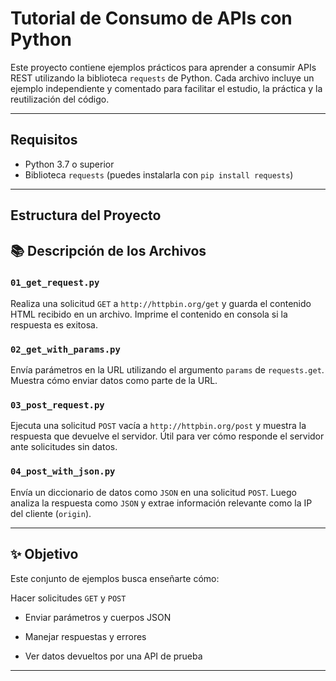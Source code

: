 # Tutorial de Consumo de APIs con Python

Este proyecto contiene ejemplos prácticos para aprender a consumir APIs REST utilizando la biblioteca `requests` de Python. Cada archivo incluye un ejemplo independiente y comentado para facilitar el estudio, la práctica y la reutilización del código.

---

## Requisitos

- Python 3.7 o superior
- Biblioteca `requests` (puedes instalarla con `pip install requests`)

---

## Estructura del Proyecto

## 📚 Descripción de los Archivos

### `01_get_request.py`

Realiza una solicitud `GET` a `http://httpbin.org/get` y guarda el contenido HTML recibido en un archivo. Imprime el contenido en consola si la respuesta es exitosa.

### `02_get_with_params.py`

Envía parámetros en la URL utilizando el argumento `params` de `requests.get`. Muestra cómo enviar datos como parte de la URL.

### `03_post_request.py`

Ejecuta una solicitud `POST` vacía a `http://httpbin.org/post` y muestra la respuesta que devuelve el servidor. Útil para ver cómo responde el servidor ante solicitudes sin datos.

### `04_post_with_json.py`

Envía un diccionario de datos como `JSON` en una solicitud `POST`. Luego analiza la respuesta como `JSON` y extrae información relevante como la IP del cliente (`origin`).

---

## ✨ Objetivo

Este conjunto de ejemplos busca enseñarte cómo:

Hacer solicitudes `GET` y `POST`

- Enviar parámetros y cuerpos JSON

- Manejar respuestas y errores

- Ver datos devueltos por una API de prueba

---


